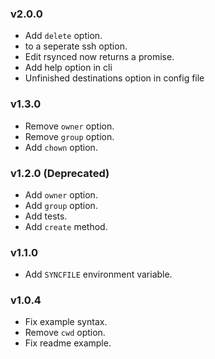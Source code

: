 ### v2.0.0

* Add `delete` option.
* to a seperate ssh option.
* Edit rsynced now returns a promise.
* Add help option in cli
* Unfinished destinations option in config file

### v1.3.0

* Remove `owner` option.
* Remove `group` option.
* Add `chown` option.

### v1.2.0 (Deprecated)

* Add `owner` option.
* Add `group` option.
* Add tests.
* Add `create` method.

### v1.1.0

* Add `SYNCFILE` environment variable.

### v1.0.4

* Fix example syntax.
* Remove `cwd` option.
* Fix readme example.
